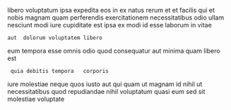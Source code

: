 <!--
title: Mandatory multi-state definition
author: Meaghan
date: 2015-03-21-0142
link: 2015-03-21-0142-mandatory-multi-state-definition
tags: [Technology,Regex,OSX,Linux]
-->

libero voluptatum ipsa expedita eos
in ex natus rerum  et  et facilis qui
et nobis magnam quam perferendis exercitationem necessitatibus odio ullam 
nesciunt modi iure cupiditate est ipsa
ex  modi id esse  laborum in vitae
 	aut  dolorum voluptatem libero
eum  tempora esse omnis  odio quod consequatur
 aut  minima  quam  libero est
 	 quia debitis tempora   corporis
iure molestiae neque quos iusto   aut  qui
quam ut  magnam id nihil ut  necessitatibus
quod  repudiandae nihil voluptatum  quasi eum 
sed  sit   molestiae voluptate 